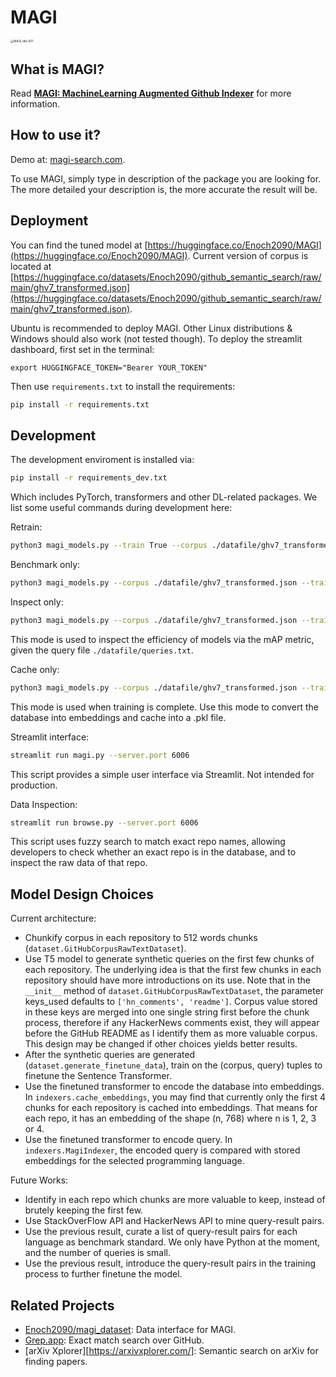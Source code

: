 # MAGI

<img src="https://raw.githubusercontent.com/Enoch2090/MAGI/main/resources/MAGI_title.001.jpeg" alt="MAGI_title.001" style="zoom: 33%;" />

## What is MAGI?

Read [**MAGI: MachineLearning Augmented Github Indexer**](https://www.enoch2090.me/article/MAGI-MachineLearning-Augmented-Github-Indexer) for more information.

## How to use it?

Demo at: [magi-search.com](https://magi-search.com).

To use MAGI, simply type in description of the package you are looking for. The more detailed your description is, the more accurate the result will be.

## Deployment

You can find the tuned model at [https://huggingface.co/Enoch2090/MAGI](https://huggingface.co/Enoch2090/MAGI).
Current version of corpus is located at [https://huggingface.co/datasets/Enoch2090/github_semantic_search/raw/main/ghv7_transformed.json](https://huggingface.co/datasets/Enoch2090/github_semantic_search/raw/main/ghv7_transformed.json).

Ubuntu is recommended to deploy MAGI. Other Linux distributions & Windows should also work (not tested though). To deploy the streamlit dashboard, first set in the terminal:
```shell
export HUGGINGFACE_TOKEN="Bearer YOUR_TOKEN"
```
Then use `requirements.txt` to install the requirements:
```bash
pip install -r requirements.txt
```
## Development

The development enviroment is installed via:
```bash
pip install -r requirements_dev.txt
```
Which includes PyTorch, transformers and other DL-related packages. We list some useful commands during development here:

Retrain:
```bash
python3 magi_models.py --train True --corpus ./datafile/ghv7_transformed.json --batch_size 16 --benchmark True --benchmark_file ./datafile/queries.txt --inspection False
```
Benchmark only:
```bash
python3 magi_models.py --corpus ./datafile/ghv7_transformed.json --train False --benchmark_file ./datafile/queries.txt --embedding_file ./datafile/msmarco-distilbert-base-dot-prod-v3_ghv7.pkl
```

Inspect only:
```bash
python3 magi_models.py --corpus ./datafile/ghv7_transformed.json --train False --load_from Enoch2090/MAGI --benchmark False --inspection True --benchmark_file ./datafile/queries.txt
```
This mode is used to inspect the efficiency of models via the mAP metric, given the query file `./datafile/queries.txt`.

Cache only:
```bash
python3 magi_models.py --corpus ./datafile/ghv7_transformed.json --train False --load_from Enoch2090/MAGI --benchmark False --inspection False --cache True --cache_loc ./datafile/msmarco-distilbert-base-dot-prod-v3_ghv7.pkl
```
This mode is used when training is complete. Use this mode to convert the database into embeddings and cache into a .pkl file.

Streamlit interface:
```bash
streamlit run magi.py --server.port 6006
```
This script provides a simple user interface via Streamlit. Not intended for production.

Data Inspection:
```bash
streamlit run browse.py --server.port 6006
```
This script uses fuzzy search to match exact repo names, allowing developers to check whether an exact repo is in the database, and to inspect the raw data of that repo.

## Model Design Choices
Current architecture:
- Chunkify corpus in each repository to 512 words chunks (`dataset.GitHubCorpusRawTextDataset`).
- Use T5 model to generate synthetic queries on the first few chunks of each repository. The underlying idea is that the first few chunks in each repository should have more introductions on its use. Note that in the `__init__` method of `dataset.GitHubCorpusRawTextDataset`, the parameter keys_used defaults to `['hn_comments', 'readme']`. Corpus value stored in these keys are merged into one single string first before the chunk process, therefore if any HackerNews comments exist, they will appear before the GitHub README as I identify them as more valuable corpus. This design may be changed if other choices yields better results.
- After the synthetic queries are generated (`dataset.generate_finetune_data`), train on the (corpus, query) tuples to finetune the Sentence Transformer.
- Use the finetuned transformer to encode the database into embeddings. In `indexers.cache_embeddings`, you may find that currently only the first 4 chunks for each repository is cached into embeddings. That means for each repo, it has an embedding of the shape (n, 768) where n is 1, 2, 3 or 4.
- Use the finetuned transformer to encode query. In `indexers.MagiIndexer`, the encoded query is compared with stored embeddings for the selected programming language.

Future Works:
- Identify in each repo which chunks are more valuable to keep, instead of brutely keeping the first few. 
- Use StackOverFlow API and HackerNews API to mine query-result pairs.
- Use the previous result, curate a list of query-result pairs for each language as benchmark standard. We only have Python at the moment, and the number of queries is small.
- Use the previous result, introduce the query-result pairs in the training process to further finetune the model.

## Related Projects
- [Enoch2090/magi_dataset](https://github.com/Enoch2090/magi_dataset): Data interface for MAGI.
- [Grep.app](https://grep.app/): Exact match search over GitHub.
- [arXiv Xplorer][https://arxivxplorer.com/]: Semantic search on arXiv for finding papers.
